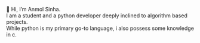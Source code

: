 👋 Hi, I’m Anmol Sinha.<br>
I am a student and a python developer deeply inclined to algorithm based projects.<br>
While python is my primary go-to language, i also possess some knowledge in c.<br>

